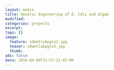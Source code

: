 ```yaml
---
layout: media
title: Genetic Engineering of E. Coli and Algae
modified:
categories: projects
excerpt:
tags: []
image:
  feature: sdwetlabpglo2.jpg
  teaser: sdwetlabpglo2.jpg
  thumb:
ads: false
date: 2016-04-09T11:57:21-07:00
---
```


